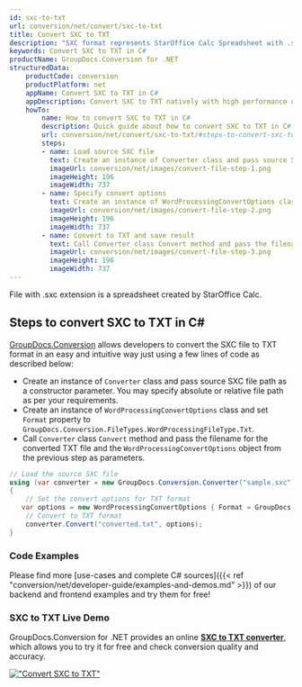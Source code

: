 ```yaml
---
id: sxc-to-txt
url: conversion/net/convert/sxc-to-txt
title: Convert SXC to TXT
description: "SXC format represents StarOffice Calc Spreadsheet with .sxc extension. Learn how to convert SXC to TXT file programmatically in C# language using GroupDocs.Conversion for .NET library."
keywords: Convert SXC to TXT in C#
productName: GroupDocs.Conversion for .NET
structuredData:
    productCode: conversion
    productPlatform: net
    appName: Convert SXC to TXT in C#
    appDescription: Convert SXC to TXT natively with high performance using C# language and server side GroupDocs.Conversion for .NET APIs, without the use of any software like Microsoft or Open Office.
    howTo:
        name: How to convert SXC to TXT in C# 
        description: Quick guide about how to convert SXC to TXT in C# with high performance and accuracy.
        url: conversion/net/convert/sxc-to-txt/#steps-to-convert-sxc-to-txt-in-c
        steps:
        - name: Load source SXC file 
          text: Create an instance of Converter class and pass source SXC file path as a constructor parameter. You may specify absolute or relative file path as per your requirements. 
          imageUrl: conversion/net/images/convert-file-step-1.png
          imageHeight: 196
          imageWidth: 737
        - name: Specify convert options 
          text: Create an instance of WordProcessingConvertOptions class.
          imageUrl: conversion/net/images/convert-file-step-2.png
          imageHeight: 196
          imageWidth: 737
        - name: Convert to TXT and save result 
          text: Call Converter class Convert method and pass the filename for the converted HTML file and the WordProcessingConvertOptions object from the previous step as parameters.
          imageUrl: conversion/net/images/convert-file-step-3.png
          imageHeight: 196
          imageWidth: 737
---
```


File with .sxc extension is a spreadsheet created by StarOffice Calc.

## Steps to convert SXC to TXT in C#

[GroupDocs.Conversion](https://products.groupdocs.com/conversion/net) allows developers to convert the SXC file to TXT format in an easy and intuitive way just using a few lines of code as described below:

* Create an instance of `Converter` class and pass source SXC file path as a constructor parameter. You may specify absolute or relative file path as per your requirements. 
* Create an instance of `WordProcessingConvertOptions` class and set `Format` property to `GroupDocs.Conversion.FileTypes.WordProcessingFileType.Txt`.
* Call `Converter` class `Convert` method and pass the filename for the converted TXT file and the `WordProcessingConvertOptions` object from the previous step as parameters.

```csharp
// Load the source SXC file
using (var converter = new GroupDocs.Conversion.Converter("sample.sxc"))
{
    // Set the convert options for TXT format
   var options = new WordProcessingConvertOptions { Format = GroupDocs.Conversion.FileTypes.WordProcessingFileType.Txt };
    // Convert to TXT format
    converter.Convert("converted.txt", options);
}
```

### Code Examples

Please find more [use-cases and complete C# sources]({{< ref "conversion/net/developer-guide/examples-and-demos.md" >}}) of our backend and frontend examples and try them for free!

### SXC to TXT Live Demo

GroupDocs.Conversion for .NET provides an online [**SXC to TXT converter**](https://products.groupdocs.app/conversion/sxc-to-txt), which allows you to try it for free and check conversion quality and accuracy.

[!["Convert SXC to TXT"](conversion/net/images/convert-to-txt/convert-sxc-to-txt.png)](https://products.groupdocs.app/conversion/sxc-to-txt)